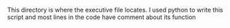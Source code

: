 This directory is where the executive file locates. I used python to write this script and most lines in the code have comment about its function
